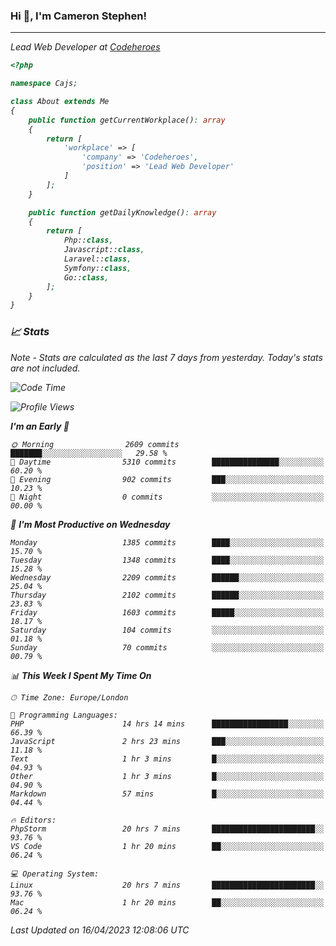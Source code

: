 ### Hi 👋, I'm Cameron Stephen!
<hr>
<p><em>Lead Web Developer at <a href="https://codeheroes.co.uk">Codeheroes</a></p>


```php
<?php

namespace Cajs;

class About extends Me
{
    public function getCurrentWorkplace(): array
    {
        return [
            'workplace' => [
                'company' => 'Codeheroes',
                'position' => 'Lead Web Developer'
            ]
        ];
    }

    public function getDailyKnowledge(): array
    {
        return [
            Php::class,
            Javascript::class,
            Laravel::class,
            Symfony::class,
            Go::class,
        ];
    }
}
```

### 📈 Stats
<p><em>Note - Stats are calculated as the last 7 days from yesterday. Today's stats are not included.</em></p>


<!--START_SECTION:waka-->
![Code Time](http://img.shields.io/badge/Code%20Time-3%2C311%20hrs%2041%20mins-blue)

![Profile Views](http://img.shields.io/badge/Profile%20Views-0-blue)

**I'm an Early 🐤** 

```text
🌞 Morning                2609 commits        ███████░░░░░░░░░░░░░░░░░░   29.58 % 
🌆 Daytime                5310 commits        ███████████████░░░░░░░░░░   60.20 % 
🌃 Evening                902 commits         ███░░░░░░░░░░░░░░░░░░░░░░   10.23 % 
🌙 Night                  0 commits           ░░░░░░░░░░░░░░░░░░░░░░░░░   00.00 % 
```
📅 **I'm Most Productive on Wednesday** 

```text
Monday                   1385 commits        ████░░░░░░░░░░░░░░░░░░░░░   15.70 % 
Tuesday                  1348 commits        ████░░░░░░░░░░░░░░░░░░░░░   15.28 % 
Wednesday                2209 commits        ██████░░░░░░░░░░░░░░░░░░░   25.04 % 
Thursday                 2102 commits        ██████░░░░░░░░░░░░░░░░░░░   23.83 % 
Friday                   1603 commits        █████░░░░░░░░░░░░░░░░░░░░   18.17 % 
Saturday                 104 commits         ░░░░░░░░░░░░░░░░░░░░░░░░░   01.18 % 
Sunday                   70 commits          ░░░░░░░░░░░░░░░░░░░░░░░░░   00.79 % 
```


📊 **This Week I Spent My Time On** 

```text
🕑︎ Time Zone: Europe/London

💬 Programming Languages: 
PHP                      14 hrs 14 mins      █████████████████░░░░░░░░   66.39 % 
JavaScript               2 hrs 23 mins       ███░░░░░░░░░░░░░░░░░░░░░░   11.18 % 
Text                     1 hr 3 mins         █░░░░░░░░░░░░░░░░░░░░░░░░   04.93 % 
Other                    1 hr 3 mins         █░░░░░░░░░░░░░░░░░░░░░░░░   04.90 % 
Markdown                 57 mins             █░░░░░░░░░░░░░░░░░░░░░░░░   04.44 % 

🔥 Editors: 
PhpStorm                 20 hrs 7 mins       ███████████████████████░░   93.76 % 
VS Code                  1 hr 20 mins        ██░░░░░░░░░░░░░░░░░░░░░░░   06.24 % 

💻 Operating System: 
Linux                    20 hrs 7 mins       ███████████████████████░░   93.76 % 
Mac                      1 hr 20 mins        ██░░░░░░░░░░░░░░░░░░░░░░░   06.24 % 
```


 Last Updated on 16/04/2023 12:08:06 UTC
<!--END_SECTION:waka-->

